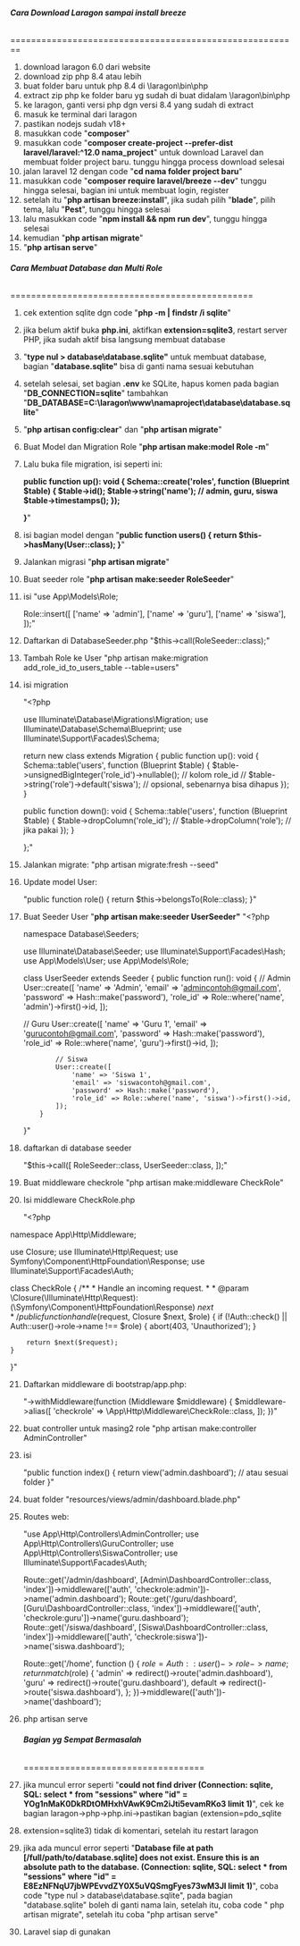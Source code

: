 ###### ***Cara Download Laragon sampai install breeze***

========================================================

1. download laragon 6.0 dari website
2. download zip php 8.4 atau lebih
3. buat folder baru untuk php 8.4 di \\laragon\\bin\\php
4. extract zip php ke folder baru yg sudah di buat didalam \\laragon\\bin\\php
5. ke laragon, ganti versi php dgn versi 8.4 yang sudah di extract
6. masuk ke terminal dari laragon
7. pastikan nodejs sudah v18+
8. masukkan code "**composer**"
9. masukkan code "**composer create-project --prefer-dist laravel/laravel:^12.0 nama\_project**" untuk download Laravel dan membuat folder project baru. tunggu hingga process download selesai
10. jalan laravel 12 dengan code "**cd nama folder project baru**"
11. masukkan code "**composer require laravel/breeze --dev**" tunggu hingga selesai, bagian ini untuk membuat login, register
12. setelah itu "**php artisan breeze:install**", jika sudah pilih "**blade**", pilih tema, lalu "**Pest**", tunggu hingga selesai
13. lalu masukkan code "**npm install \&\& npm run dev**", tunggu hingga selesai
14. kemudian "**php artisan migrate**"
15. "**php artisan serve**"



###### ***Cara Membuat Database dan Multi Role***

===============================================

1. cek extention sqlite dgn code "**php -m | findstr /i sqlite**"
2. jika belum aktif buka **php.ini**, aktifkan **extension=sqlite3**, restart server PHP, jika sudah aktif bisa langsung membuat database
3. "**type nul > database\\database.sqlite"** untuk membuat database, bagian "**database.sqlite"** bisa di ganti nama sesuai kebutuhan
4. setelah selesai, set bagian **.env** ke SQLite, hapus komen pada bagian "**DB\_CONNECTION=sqlite**" tambahkan "**DB\_DATABASE=C:\\laragon\\www\\namaproject\\database\\database.sqlite**"
5. "**php artisan config:clear**" dan "**php artisan migrate**"
6. Buat Model dan Migration Role "**php artisan make:model Role -m**"
7. Lalu buka file migration, isi seperti ini:

   **public function up(): void
   {
   Schema::create('roles', function (Blueprint $table) {
   $table->id();
   $table->string('name'); // admin, guru, siswa
   $table->timestamps();
   });**

   **}**"

8. isi bagian model dengan
   "**public function users() {
   return $this->hasMany(User::class);
   }**"
9. Jalankan migrasi "**php artisan migrate**"
10. Buat seeder role "**php artisan make:seeder RoleSeeder**"
11. isi
    "use App\\Models\\Role;

    Role::insert([
    ['name' => 'admin'],
    ['name' => 'guru'],
    ['name' => 'siswa'],
    ]);"

12. Daftarkan di DatabaseSeeder.php "$this->call(RoleSeeder::class);"
13. Tambah Role ke User "php artisan make:migration add\_role\_id\_to\_users\_table --table=users"
14. isi migration

    "<?php

    use Illuminate\Database\Migrations\Migration;
    use Illuminate\Database\Schema\Blueprint;
    use Illuminate\Support\Facades\Schema;

    return new class extends Migration
    {
    public function up(): void
    {
    Schema::table('users', function (Blueprint $table) {
    $table->unsignedBigInteger('role_id')->nullable(); // kolom role\_id
    // $table->string('role')->default('siswa'); // opsional, sebenarnya bisa dihapus
    });
    }

    public function down(): void
            {
                Schema::table('users', function (Blueprint $table) {
                    $table->dropColumn('role_id');
                    // $table->dropColumn('role'); // jika pakai
                });
            }

    };"

15. Jalankan migrate: "php artisan migrate:fresh --seed"
16. Update model User:

    "public function role() {
    return $this->belongsTo(Role::class);
    }"

17. Buat Seeder User "**php artisan make:seeder UserSeeder"**
    "<?php

    namespace Database\Seeders;

    use Illuminate\Database\Seeder;
    use Illuminate\Support\Facades\Hash;
    use App\\Models\User;
    use App\\Models\Role;

    class UserSeeder extends Seeder
    {
    public function run(): void
    {
    // Admin
    User::create(\[
    'name' => 'Admin',
    'email' => 'admincontoh@gmail.com',
    'password' => Hash::make('password'),
    'role_id' => Role::where('name', 'admin')->first()->id,
    ]);

       // Guru
                User::create([
                    'name' => 'Guru 1',
                    'email' => 'gurucontoh@gmail.com',
                    'password' => Hash::make('password'),
                    'role_id' => Role::where('name', 'guru')->first()->id,
                ]);

                // Siswa
                User::create([
                    'name' => 'Siswa 1',
                    'email' => 'siswacontoh@gmail.com',
                    'password' => Hash::make('password'),
                    'role_id' => Role::where('name', 'siswa')->first()->id,
                ]);
            }

    }"

18. daftarkan di database seeder

    "$this->call([
    RoleSeeder::class,
    UserSeeder::class,
    ]);"

19. Buat middleware checkrole "php artisan make:middleware CheckRole"
20. Isi middleware CheckRole.php

    "<?php

namespace App\Http\Middleware;

use Closure;
use Illuminate\Http\Request;
use Symfony\Component\HttpFoundation\Response;
use Illuminate\Support\Facades\Auth;


class CheckRole
{
    /**
     * Handle an incoming request.
     *
     * @param  \Closure(\Illuminate\Http\Request): (\Symfony\Component\HttpFoundation\Response)  $next
     */
    public function handle($request, Closure $next, $role)
    {
        if (!Auth::check() || Auth::user()->role->name !== $role) {
            abort(403, 'Unauthorized');
        }

        return $next($request);
    }
}"

21. Daftarkan middleware di bootstrap/app.php:

    "->withMiddleware(function (Middleware $middleware) {
    $middleware->alias([
    'checkrole' => \App\Http\Middleware\CheckRole::class,
    ]);
    })"

    

1. buat controller untuk masing2 role "php artisan make:controller AdminController"
2. isi

   "public function index() {
   return view('admin.dashboard'); // atau sesuai folder
   }"

3. buat folder "resources/views/admin/dashboard.blade.php"
4. Routes web:

   "use App\Http\Controllers\AdminController;
   use App\Http\Controllers\GuruController;
   use App\Http\Controllers\SiswaController;
   use Illuminate\Support\Facades\Auth;

   

   Route::get('/admin/dashboard', [Admin\DashboardController::class, 'index'])->middleware(['auth', 'checkrole:admin'])->name('admin.dashboard');
   Route::get('/guru/dashboard', [Guru\DashboardController::class, 'index'])->middleware(['auth', 'checkrole:guru'])->name('guru.dashboard');
   Route::get('/siswa/dashboard', [Siswa\DashboardController::class, 'index'])->middleware(['auth', 'checkrole:siswa'])->name('siswa.dashboard');

   Route::get('/home', function () {
   $role = Auth::user()->role->name;
   return match($role) {
   'admin' => redirect()->route('admin.dashboard'),
   'guru' => redirect()->route('guru.dashboard'),
   default => redirect()->route('siswa.dashboard'),
   };
   })->middleware(['auth'])->name('dashboard');

5. php artisan serve

   

   

   

   

   

   ###### ***Bagian yg Sempat Bermasalah***

   ===================================

6. jika muncul error seperti "**could not find driver (Connection: sqlite, SQL: select \* from "sessions" where "id" = YOg1nMaK0DkRDtOMHxhVAwK9Cm2iJti5evamRKo3 limit 1)**", cek ke bagian laragon→php→php.ini→pastikan bagian (extension=pdo\_sqlite
7. extension=sqlite3) tidak di komentari, setelah itu restart laragon
8. jika ada muncul error seperti "**Database file at path \[/full/path/to/database.sqlite] does not exist. Ensure this is an absolute path to the database. (Connection: sqlite, SQL: select \* from "sessions" where "id" = E8EzNFNqU7jbWPEvvdZY0X5uVQSmgFyes73wM3Jl limit 1)**", coba code "type nul > database\\database.sqlite", pada bagian "database.sqlite" boleh di ganti nama lain, setelah itu, coba code " php artisan migrate", setelah itu coba "php artisan serve"
9. Laravel siap di gunakan

